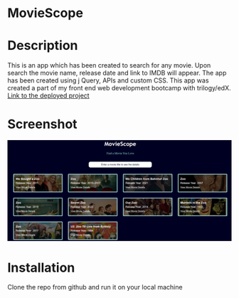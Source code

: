 # MovieScope

# Description 
This is an app which has been created to search for any movie. Upon search the movie name, release date and link to IMDB will appear. The app has been created using j Query, APIs and custom CSS. This app was created a part of my front end web development bootcamp with trilogy/edX.
[Link to the deployed project](https://al946x.github.io/MovieSearch_App/ "link to the deployed project")

# Screenshot 
![screenshot of movie search app](assets/images/screenshotmovieapp.png "Screen shot of movie search app")

# Installation
Clone the repo from github and run it on your local machine


